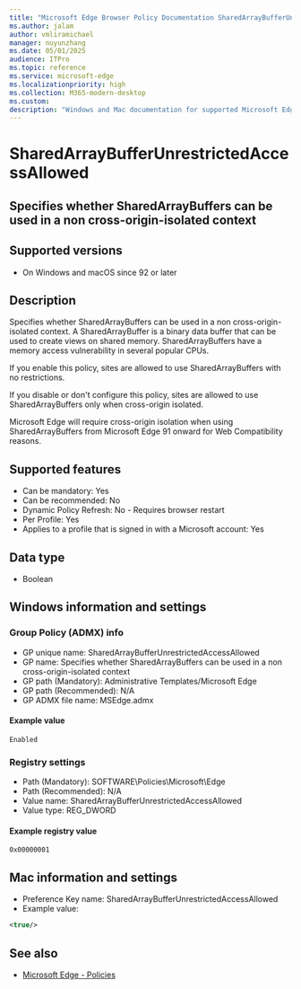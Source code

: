 ```yaml
---
title: "Microsoft Edge Browser Policy Documentation SharedArrayBufferUnrestrictedAccessAllowed"
ms.author: jalam
author: vmliramichael
manager: nuyunzhang
ms.date: 05/01/2025
audience: ITPro
ms.topic: reference
ms.service: microsoft-edge
ms.localizationpriority: high
ms.collection: M365-modern-desktop
ms.custom:
description: "Windows and Mac documentation for supported Microsoft Edge Browser policy: Specifies whether SharedArrayBuffers can be used in a non cross-origin-isolated context"
---
```


<!--THIS FILE IS AUTOMATICALLY GENERATED. MANUAL CHANGES WILL BE OVERWRITTEN.-->
<!--Please contact the Microsoft Edge Manageability team with any questions.-->

# SharedArrayBufferUnrestrictedAccessAllowed

## Specifies whether SharedArrayBuffers can be used in a non cross-origin-isolated context


## Supported versions

- On Windows and macOS since 92 or later

## Description

Specifies whether SharedArrayBuffers can be used in a non cross-origin-isolated context.  A SharedArrayBuffer is a binary data buffer that can be used to create views on shared memory.  SharedArrayBuffers have a memory access vulnerability in several popular CPUs.

If you enable this policy, sites are allowed to use SharedArrayBuffers with no restrictions.

If you disable or don't configure this policy, sites are allowed to use SharedArrayBuffers only when cross-origin isolated.

Microsoft Edge will require cross-origin isolation when using SharedArrayBuffers from Microsoft Edge 91 onward for Web Compatibility reasons.

## Supported features

- Can be mandatory: Yes
- Can be recommended: No
- Dynamic Policy Refresh: No - Requires browser restart
- Per Profile: Yes
- Applies to a profile that is signed in with a Microsoft account: Yes

## Data type

- Boolean

## Windows information and settings

### Group Policy (ADMX) info

- GP unique name: SharedArrayBufferUnrestrictedAccessAllowed
- GP name: Specifies whether SharedArrayBuffers can be used in a non cross-origin-isolated context
- GP path (Mandatory): Administrative Templates/Microsoft Edge
- GP path (Recommended): N/A
- GP ADMX file name: MSEdge.admx

#### Example value

```
Enabled
```

### Registry settings

- Path (Mandatory): SOFTWARE\Policies\Microsoft\Edge
- Path (Recommended): N/A
- Value name: SharedArrayBufferUnrestrictedAccessAllowed
- Value type: REG_DWORD

#### Example registry value

```
0x00000001
```


## Mac information and settings

- Preference Key name: SharedArrayBufferUnrestrictedAccessAllowed
- Example value:

```xml
<true/>
```

## See also
- [Microsoft Edge - Policies](../microsoft-edge-policies.md)
